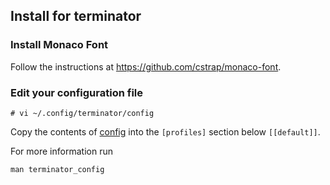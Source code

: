 ## Install for terminator

### Install Monaco Font

Follow the instructions at https://github.com/cstrap/monaco-font.

### Edit your configuration file

```
# vi ~/.config/terminator/config
```

Copy the contents of [config](config) into the `[profiles]` section below `[[default]]`.

For more information run
```
man terminator_config
```
